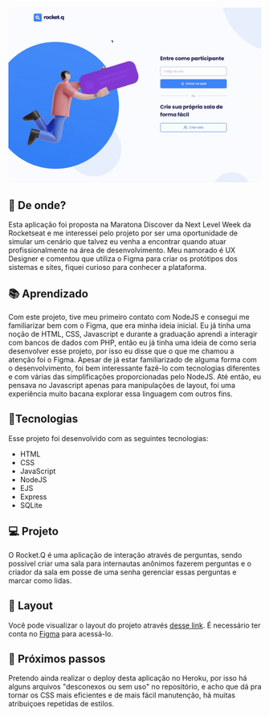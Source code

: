 ![](https://github.com/caiohscruz/RocketQ/blob/master/public/images/rocketq.gif?raw=true)

## :satellite: De onde?

Esta aplicação foi proposta na Maratona Discover da Next Level Week da Rocketseat e me interessei pelo projeto por ser uma oportunidade de simular um cenário que talvez eu venha a encontrar quando atuar profissionalmente na área de desenvolvimento. Meu namorado é UX Designer e comentou que utiliza o Figma para criar os protótipos dos sistemas e sites, fiquei curioso para conhecer a plataforma.

## :books: Aprendizado

Com este projeto, tive meu primeiro contato com NodeJS e consegui me familiarizar bem com o Figma, que era minha ideia inicial. Eu já tinha uma noção de HTML, CSS, Javascript e durante a graduação aprendi a interagir com bancos de dados com PHP, então eu já tinha uma ideia de como seria desenvolver esse projeto, por isso eu disse que o que me chamou a atenção foi o Figma. Apesar de já estar familiarizado de alguma forma com o desenvolvimento, foi bem interessante fazê-lo com tecnologias diferentes e com  várias das simplificações proporcionadas pelo NodeJS. Até então, eu pensava no Javascript apenas para manipulações de layout, foi uma experiência muito bacana explorar essa linguagem com outros fins. 

## :rocket:Tecnologias

Esse projeto foi desenvolvido com as seguintes tecnologias:

- HTML
- CSS
- JavaScript
- NodeJS
- EJS
- Express
- SQLite

## :computer: Projeto

O Rocket.Q é uma aplicação de interação através de perguntas, sendo possível criar uma sala para internautas anônimos fazerem perguntas e o criador da sala em posse de uma senha gerenciar essas perguntas e marcar como lidas.

## :art: Layout

Você pode visualizar o layout do projeto através [desse link](https://www.figma.com/community/file/1009821158959690135/Roquet.q). É necessário ter conta no [Figma](https://figma.com/) para acessá-lo.

## :walking: Próximos passos

Pretendo ainda realizar o deploy desta aplicação no Heroku, por isso há alguns arquivos "desconexos ou sem uso" no repositório, e acho que dá pra tornar os CSS mais eficientes e de mais fácil manutenção, há muitas atribuiçoes repetidas de estilos.

